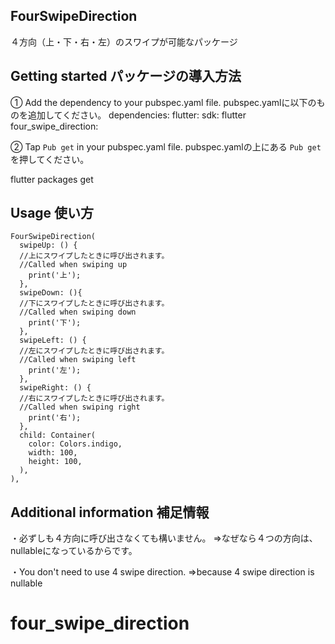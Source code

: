 <!-- 
This README describes the package. If you publish this package to pub.dev,
this README's contents appear on the landing page for your package.

For information about how to write a good package README, see the guide for
[writing package pages](https://dart.dev/guides/libraries/writing-package-pages). 

For general information about developing packages, see the Dart guide for
[creating packages](https://dart.dev/guides/libraries/create-library-packages)
and the Flutter guide for
[developing packages and plugins](https://flutter.dev/developing-packages). 
-->

## FourSwipeDirection

４方向（上・下・右・左）のスワイプが可能なパッケージ


## Getting started パッケージの導入方法

<!-- 追加したもの -->
①
Add the dependency to your pubspec.yaml file.
pubspec.yamlに以下のものを追加してください。
  dependencies:
    flutter:
      sdk: flutter
    four_swipe_direction: 

②
Tap `Pub get` in your pubspec.yaml file.
pubspec.yamlの上にある `Pub get`を押してください。

flutter packages get


## Usage 使い方

```
FourSwipeDirection(
  swipeUp: () {
  //上にスワイプしたときに呼び出されます。
  //Called when swiping up
    print('上');
  },
  swipeDown: (){
  //下にスワイプしたときに呼び出されます。
  //Called when swiping down
    print('下');
  },
  swipeLeft: () {
  //左にスワイプしたときに呼び出されます。
  //Called when swiping left
    print('左');
  },
  swipeRight: () {
  //右にスワイプしたときに呼び出されます。
  //Called when swiping right
    print('右');
  },
  child: Container(
    color: Colors.indigo,
    width: 100,
    height: 100,
  ),
),
```

## Additional information 補足情報

・必ずしも４方向に呼び出さなくても構いません。
=>なぜなら４つの方向は、nullableになっているからです。

・You don't need to use 4 swipe direction.
=>because 4 swipe direction is nullable 
# four_swipe_direction
